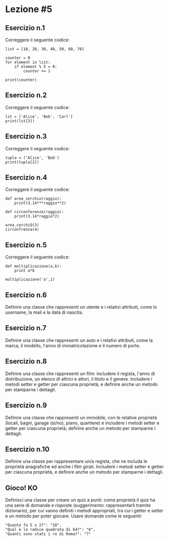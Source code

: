 # Lezione #5

## Esercizio n.1
Correggere il seguente codice:

```
list = [10, 20, 30, 40, 50, 60, 70]

counter = 0
for element in list: 
    if element % 5 = 0:
        counter += 1
        
print(counter)
```

## Esercizio n.2

Correggere il seguente codice:

```
lst = ['Alice', 'Bob', 'Carl']
print(lst[3])
```


## Esercizio n.3

Correggere il seguente codice:

```
tupla = ('Alice', 'Bob')
print(tupla[2])
```

## Esercizio n.4

Correggere il seguente codice:

```
def area_cerchio(raggio):
    print(3.14***raggio**2)

def circonferenza(raggio):
    print(3.14*raggio*2)

area_cerchiO(3)
circonfrenza(4)
```

## Esercizio n.5

Correggere il seguente codice:

```
def moltiplicazione(a,b):
    print a*b

moltiplicazione('a',1)

```

## Esercizio n.6

Definire una classe che rappresenti un utente e i relativi attributi, come lo username, la mail e la data di nascita.

## Esercizio n.7 

Definire una classe che rappresenti un auto e i relativi attributi, come la marca, il modello, l'anno di immatricolazione e il numero di porte.

## Esercizio n.8

Definire una classe che rappresenti un film: includere il regista, l'anno di distribuzione, un elenco di attrici e attori, il titolo e il genere. Includere i metodi setter e getter per ciascuna proprietà, e definire anche un metodo per stamparne i dettagli.

## Esercizio n.9

Definire una classe che rappresenti un immobile, con le relative proprietà (locali, bagni, garage (si/no), piano, quartiere) e includere i metodi setter e getter per ciascuna proprietà; definire anche un metodo per stamparne i dettagli.

## Esercizio n.10 

Definire una classe per rappresentare un/a regista, che ne includa le proprietà anagrafiche ed anche i film girati. Includere i metodi setter e getter per ciascuna proprietà, e definire anche un metodo per stamparne i dettagli.

## Gioco! KO

Definisci una classe per creare un quiz a punti: come proprietà il quiz ha una serie di domande e risposte (suggerimento: rappresentarli tramite dizionario), per cui vanno definiti i metodi appropriati, tra cui i getter e setter e un metodo per poter giocare. Usare domande come le seguenti:

```
"Quanto fa 5 x 2?": "10",
"Qual è la radice quadrata di 64?": "8",
"Quanti sono stati i re di Roma?": "7"
```